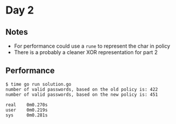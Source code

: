 # Day 2

## Notes
- For performance could use a `rune` to represent the char in policy
- There is a probably a cleaner XOR representation for part 2

## Performance

```
$ time go run solution.go
number of valid passwords, based on the old policy is: 422
number of valid passwords, based on the new policy is: 451

real    0m0.270s
user    0m0.219s
sys     0m0.281s
```